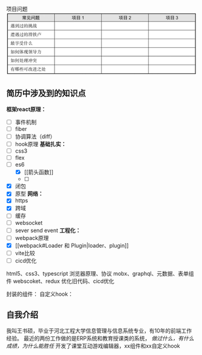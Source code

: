 项目问题
![](./怎么写简历/20240406230726.png)
## 简历中涉及到的知识点

**框架react原理：**
- [ ] 事件机制
- [ ] fiber
- [ ] 协调算法（diff）
- [ ] hook原理
**基础扎实：**
- [ ] css3
- [ ] flex
- [ ] es6
	- [x] [[箭头函数]] 
	- [ ] 
- [x] 闭包
- [x] 原型
**网络：**
- [x] https
- [x] 跨域
- [ ] 缓存
- [ ] websocket
- [ ] sever send event
**工程化：**
- [ ] webpack原理
- [x] [[webpack#Loader 和 Plugin|loader、plugin]]
- [ ] vite比较
- [ ] cicd优化

html5、css3、typescript
浏览器原理、协议
mobx、graphql、元数据、表单组件
webscoket、redux
优化旧代码、cicd优化

封装的组件：
自定义hook：

## 自我介绍
我叫王书硕，毕业于河北工程大学信息管理与信息系统专业，有10年的前端工作经验。
最近的两份工作做的是ERP系统和教育授课类的系统，
*做过什么，有什么成绩，为什么能胜任*
开发了课堂互动游戏编辑器，xx组件和xx自定义hook


